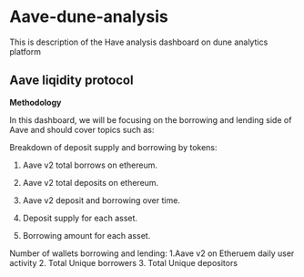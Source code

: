 # Aave-dune-analysis
This is description of the Have analysis dashboard on dune analytics platform

## Aave liqidity protocol

**Methodology**

In this dashboard, we will be focusing on the borrowing and lending side of Aave and should cover topics such as:

Breakdown of deposit supply and borrowing by tokens:

1. Aave v2 total borrows on ethereum.

2. Aave v2 total deposits on ethereum.

3. Aave v2 deposit and borrowing over time.

4. Deposit supply for each asset.

5. Borrowing amount for each asset.

Number of wallets borrowing and lending:
1.Aave v2 on Etheruem daily user activity
2. Total Unique borrowers
3. Total Unique depositors
